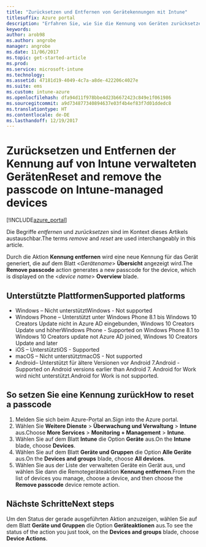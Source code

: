 ```yaml
---
title: "Zurücksetzen und Entfernen von Gerätekennungen mit Intune"
titlesuffix: Azure portal
description: "Erfahren Sie, wie Sie die Kennung von Geräten zurücksetzen oder entfernen, die Sie mit Intune verwalten."
keywords: 
author: arob98
ms.author: angrobe
manager: angrobe
ms.date: 11/06/2017
ms.topic: get-started-article
ms.prod: 
ms.service: microsoft-intune
ms.technology: 
ms.assetid: 47181d19-4049-4c7a-a8de-422206c4027e
ms.suite: ems
ms.custom: intune-azure
ms.openlocfilehash: dfa94d11f978bbe4d23b6672423c849e1f061986
ms.sourcegitcommit: a9d734877340894637e03f4b4ef83f7d01ddedc8
ms.translationtype: HT
ms.contentlocale: de-DE
ms.lasthandoff: 12/19/2017
---
```

# <a name="reset-and-remove-the-passcode-on-intune-managed-devices"></a><span data-ttu-id="05877-103">Zurücksetzen und Entfernen der Kennung auf von Intune verwalteten Geräten</span><span class="sxs-lookup"><span data-stu-id="05877-103">Reset and remove the passcode on Intune-managed devices</span></span>


[!INCLUDE[azure_portal](./includes/azure_portal.md)]

<span data-ttu-id="05877-104">Die Begriffe *entfernen* und *zurücksetzen* sind im Kontext dieses Artikels austauschbar.</span><span class="sxs-lookup"><span data-stu-id="05877-104">The terms *remove* and *reset* are used interchangeably in this article.</span></span>

<span data-ttu-id="05877-105">Durch die Aktion **Kennung entfernen** wird eine neue Kennung für das Gerät generiert, die auf dem Blatt <*Gerätename*> **Übersicht** angezeigt wird.</span><span class="sxs-lookup"><span data-stu-id="05877-105">The **Remove passcode** action generates a new passcode for the device, which is displayed on the <*device name*> **Overview** blade.</span></span>

## <a name="supported-platforms"></a><span data-ttu-id="05877-106">Unterstützte Plattformen</span><span class="sxs-lookup"><span data-stu-id="05877-106">Supported platforms</span></span>

- <span data-ttu-id="05877-107">Windows – Nicht unterstützt</span><span class="sxs-lookup"><span data-stu-id="05877-107">Windows - Not supported</span></span>
- <span data-ttu-id="05877-108">Windows Phone – Unterstützt unter Windows Phone 8.1 bis Windows 10 Creators Update nicht in Azure AD eingebunden, Windows 10 Creators Update und höher</span><span class="sxs-lookup"><span data-stu-id="05877-108">Windows Phone - Supported on Windows Phone 8.1 to Windows 10 Creators update not Azure AD joined, Windows 10 Creators Update and later</span></span>
- <span data-ttu-id="05877-109">iOS – Unterstützt</span><span class="sxs-lookup"><span data-stu-id="05877-109">iOS - Supported</span></span>
- <span data-ttu-id="05877-110">macOS – Nicht unterstützt</span><span class="sxs-lookup"><span data-stu-id="05877-110">macOS - Not supported</span></span>
- <span data-ttu-id="05877-111">Android– Unterstützt für ältere Versionen vor Android 7.</span><span class="sxs-lookup"><span data-stu-id="05877-111">Android - Supported on Android versions earlier than Android 7.</span></span> <span data-ttu-id="05877-112">Android for Work wird nicht unterstützt.</span><span class="sxs-lookup"><span data-stu-id="05877-112">Android for Work is not supported.</span></span>

## <a name="how-to-reset-a-passcode"></a><span data-ttu-id="05877-113">So setzen Sie eine Kennung zurück</span><span class="sxs-lookup"><span data-stu-id="05877-113">How to reset a passcode</span></span>

1. <span data-ttu-id="05877-114">Melden Sie sich beim Azure-Portal an.</span><span class="sxs-lookup"><span data-stu-id="05877-114">Sign into the Azure portal.</span></span>
2. <span data-ttu-id="05877-115">Wählen Sie **Weitere Dienste** > **Überwachung und Verwaltung** > **Intune** aus.</span><span class="sxs-lookup"><span data-stu-id="05877-115">Choose **More Services** > **Monitoring + Management** > **Intune**.</span></span>
3. <span data-ttu-id="05877-116">Wählen Sie auf dem Blatt **Intune** die Option **Geräte** aus.</span><span class="sxs-lookup"><span data-stu-id="05877-116">On the **Intune** blade, choose **Devices**.</span></span>
4. <span data-ttu-id="05877-117">Wählen Sie auf dem Blatt **Geräte und Gruppen** die Option **Alle Geräte** aus.</span><span class="sxs-lookup"><span data-stu-id="05877-117">On the **Devices and groups** blade, choose **All devices**.</span></span>
5. <span data-ttu-id="05877-118">Wählen Sie aus der Liste der verwalteten Geräte ein Gerät aus, und wählen Sie dann die Remotegeräteaktion **Kennung entfernen**.</span><span class="sxs-lookup"><span data-stu-id="05877-118">From the list of devices you manage, choose a device, and then choose the **Remove passcode** device remote action.</span></span>

## <a name="next-steps"></a><span data-ttu-id="05877-119">Nächste Schritte</span><span class="sxs-lookup"><span data-stu-id="05877-119">Next steps</span></span>

<span data-ttu-id="05877-120">Um den Status der gerade ausgeführten Aktion anzuzeigen, wählen Sie auf dem Blatt **Geräte und Gruppen** die Option **Geräteaktionen** aus.</span><span class="sxs-lookup"><span data-stu-id="05877-120">To see the status of the action you just took, on the **Devices and groups** blade, choose **Device Actions**.</span></span>
